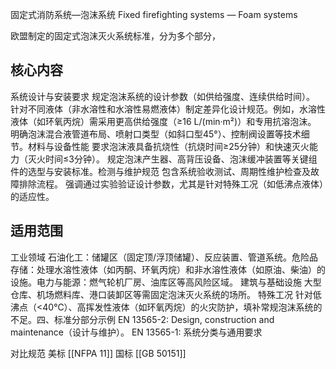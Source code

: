 固定式消防系统—泡沫系统
Fixed firefighting systems — Foam systems

欧盟制定的固定式泡沫灭火系统标准，分为多个部分，

## 核心内容

​系统设计与安装要求
规定泡沫系统的设计参数（如供给强度、连续供给时间）。
针对不同液体（非水溶性和水溶性易燃液体）制定差异化设计规范。例如，水溶性液体（如环氧丙烷）需采用更高供给强度（≥16 L/(min·m²)）和专用抗溶泡沫。
明确泡沫混合液管道布局、喷射口类型（如斜口型45°）、控制阀设置等技术细节。
​材料与设备性能
要求泡沫液具备抗烧性（抗烧时间≥25分钟）和快速灭火能力（灭火时间≤3分钟）。
规定泡沫产生器、高背压设备、泡沫缓冲装置等关键组件的选型与安装标准。
​检测与维护规范
包含系统验收测试、周期性维护检查及故障排除流程。
强调通过实验验证设计参数，尤其是针对特殊工况（如低沸点液体）的适应性。
​​

## 适用范围
​工业领域
​石油化工：储罐区（固定顶/浮顶储罐）、反应装置、管道系统。
​危险品存储：处理水溶性液体（如丙酮、环氧丙烷）和非水溶性液体（如原油、柴油）的设施。
​电力与能源：燃气轮机厂房、油库区等高风险区域。
​建筑与基础设施
大型仓库、机场燃料库、港口装卸区等需固定泡沫灭火系统的场所。
​特殊工况
针对低沸点（<40℃）、高挥发性液体（如环氧丙烷）的火灾防护，填补常规泡沫系统的不足。
​四、标准分部分示例
​EN 13565-2: Design, construction and maintenance（设计与维护）。
​EN 13565-1: 系统分类与通用要求

对比规范
美标 [[​NFPA 11]]
国标 [[GB 50151]]

